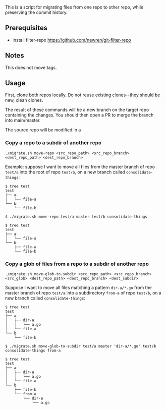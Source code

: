 This is a script for migrating files from one repo to other repo, while preserving the commit history.

## Prerequisites

- Install filter-repo https://github.com/newren/git-filter-repo

## Notes

This does not move tags. 

## Usage
First, clone both repos locally. Do not reuse existing clones--they should be new, clean clones.

The result of these commands will be a new branch on the target repo containing the changes. You should then open a PR to merge the branch into main/master. 

The source repo will be modified in a 

### Copy a repo to a subdir of another repo
`./migrate.sh move-repo <src_repo_path> <src_repo_branch> <dest_repo_path> <dest_repo_branch>`

Example: suppose I want to move all files from the master branch of repo `test/a` into the root of repo `test/b`, on a new branch called `consolidate-things`:

```
$ tree test
test
├── a
│   └── file-a
└── b
    └── file-b

$ ./migrate.sh move-repo test/a master test/b consolidate-things

$ tree test
test
├── a
│   └── file-a
└── b
    ├── file-a
    └── file-b

```

### Copy a glob of files from a repo to a subdir of another repo
`./migrate.sh move-glob-to-subdir <src_repo_path> <src_repo_branch> <src_glob> <dest_repo_path> <dest_repo_branch> <dest_subdir>`

Suppose I want to move all files matching a pattern `dir-a/*.go` from the master branch of repo `test/a` into a subdirectory `from-a` of repo `test/b`, on a new branch called `consolidate-things`:

```
$ tree test
test
├── a
│   ├── dir-a
│   │   └── a.go
│   └── file-a
└── b
    └── file-b

$ ./migrate.sh move-glob-to-subdir test/a master 'dir-a/*.go' test/b consolidate-things from-a

$ tree test
test
├── a
│   ├── dir-a
│   │   └── a.go
│   └── file-a
└── b
    ├── file-b
    └── from-a
        └── dir-a
            └── a.go
```
